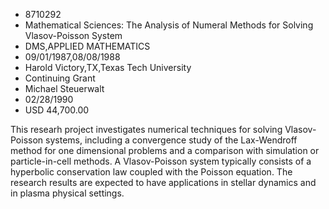 
* 8710292
* Mathematical Sciences: The Analysis of Numeral Methods for Solving Vlasov-Poisson System
* DMS,APPLIED MATHEMATICS
* 09/01/1987,08/08/1988
* Harold Victory,TX,Texas Tech University
* Continuing Grant
* Michael Steuerwalt
* 02/28/1990
* USD 44,700.00

This researh project investigates numerical techniques for solving Vlasov-
Poisson systems, including a convergence study of the Lax-Wendroff method for
one dimensional problems and a comparison with simulation or particle-in-cell
methods. A Vlasov-Poisson system typically consists of a hyperbolic conservation
law coupled with the Poisson equation. The research results are expected to have
applications in stellar dynamics and in plasma physical settings.
